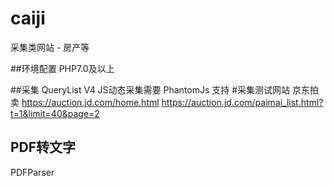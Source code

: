 # caiji
采集类网站 - 房产等

##环境配置
PHP7.0及以上 

##采集
QueryList V4
JS动态采集需要 PhantomJs 支持
#采集测试网站
京东拍卖 
    https://auction.jd.com/home.html
    https://auction.jd.com/paimai_list.html?t=1&limit=40&page=2

## PDF转文字 
PDFParser 




